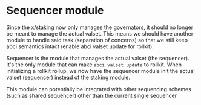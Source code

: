 # Sequencer module

Since the x/staking now only manages the governators, it should no longer be meant to manage the actual valset. This means we should have another module to handle said task (separation of concerns) so that we still keep abci semantics intact (enable abci valset update for rollkit).

Sequencer is the module that manages the actual valset (the sequencer). It's the only module that can make `abci valset update` to rollkit. When initializing a rollkit rollup, we now have the sequencer module init the actual valset (sequencer) instead of the staking module.

This module can potentially be integrated with other sequencing schemes (such as shared sequencer) other than the current single sequencer

